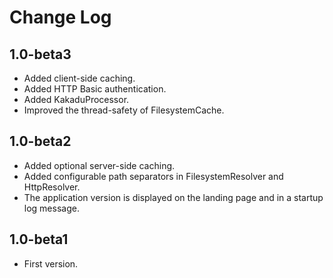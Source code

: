 # Change Log

## 1.0-beta3

* Added client-side caching.
* Added HTTP Basic authentication.
* Added KakaduProcessor.
* Improved the thread-safety of FilesystemCache.

## 1.0-beta2

* Added optional server-side caching.
* Added configurable path separators in FilesystemResolver and HttpResolver.
* The application version is displayed on the landing page and in a startup log
  message.

## 1.0-beta1

* First version.
